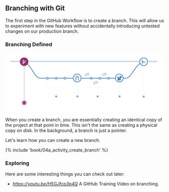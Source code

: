 ## Branching with Git

The first step in the GitHub Workflow is to create a branch. This will allow us to experiment with new features without accidentally introducing untested changes on our production branch.

### Branching Defined

![GitHub Workflow](/img/github-workflow.png)

When you create a branch, you are essentially creating an identical copy of the project at that point in time. This isn't the same as creating a physical copy on disk. In the background, a branch is just a pointer. 

Let's learn how you can create a new branch.

{% include 'book/04a_activity_create_branch' %}

### Exploring

Here are some interesting things you can check out later:

- *https://youtu.be/H5GJfcp3p4Q* A GitHub Training Video on branching.
